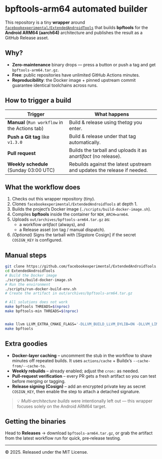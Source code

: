 # bpftools‑arm64 automated builder

This repository is a tiny **wrapper** around
[`facebookexperimental/ExtendedAndroidTools`](https://github.com/facebookexperimental/ExtendedAndroidTools)
that builds **bpftools** for the **Android ARM64 (aarch64)** architecture
and publishes the result as a GitHub Release asset.

## Why?

* **Zero‑maintenance** binary drops — press a button or push a tag and get
  `bpftools-arm64.tar.gz`.
* **Free**: public repositories have unlimited GitHub Actions minutes.
* **Reproducibility**: the Docker image + pinned upstream commit guarantee
  identical toolchains across runs.

## How to trigger a build


| Trigger                                         | What happens                                                            |
| ------------------------------------------------- | ------------------------------------------------------------------------- |
| **Manual** (`Run workflow` in the Actions tab) | Build & release using the*tag* you enter.                               |
| **Push a Git tag** like `v1.3.0`                | Build & release under that tag automatically.                           |
| **Pull request**                                | Builds the tarball and uploads it as an*artifact* (no release).         |
| **Weekly schedule** (Sunday 03:00 UTC)         | Rebuilds against the latest upstream and updates the release if needed. |

## What the workflow does

1. Checks out this wrapper repository (tiny).
2. Clones `facebookexperimental/ExtendedAndroidTools` at depth 1.
3. Builds the project’s Docker image (`./scripts/build-docker-image.sh`).
4. Compiles **bpftools** inside the container for `NDK_ARCH=arm64`.
5. Uploads `out/archives/bpftools-arm64.tar.gz` as:
   * a workflow *artifact* (always), and
   * a Release asset (on tag / manual dispatch).
6. *(Optional)* Signs the tarball with [Sigstore Cosign] if the secret
   `COSIGN_KEY` is configured.

## Manual steps

```bash
git clone https://github.com/facebookexperimental/ExtendedAndroidTools.git
cd ExtendedAndroidTools
# Build the Docker image
./scripts/build-docker-image.sh
# Run the environment
./scripts/run-docker-build-env.sh
# Create the artifact in out/archives/bpftools-arm64.tar.gz

# All solutions does not work
make bpftools THREADS=$(nproc)
make bpftools-min THREADS=$(nproc)


make llvm LLVM_EXTRA_CMAKE_FLAGS='-DLLVM_BUILD_LLVM_DYLIB=ON -DLLVM_LINK_LLVM_DYLIB=ON' 
make bpftools
```

## Extra goodies

* **Docker‑layer caching** – uncomment the stub in the workflow to shave
  minutes off repeated builds.
  It uses `actions/cache` + Buildx’s `--cache-from/--cache-to`.
* **Weekly rebuilds** – already enabled; adjust the `cron:` as needed.
* **Pull‑request verification** – every PR gets a fresh artifact so you can
  test before merging or tagging.
* **Release signing (Cosign)** – add an encrypted private key as secret
  `COSIGN_KEY`, then enable the step to attach a detached signature.

> 💡 *Multi‑architecture builds* were intentionally left out — this wrapper
> focuses solely on the Android ARM64 target.

## Getting the binaries

Head to **Releases** → download `bpftools-arm64.tar.gz`, or grab the artifact
from the latest workflow run for quick, pre‑release testing.

---

© 2025. Released under the MIT License.
